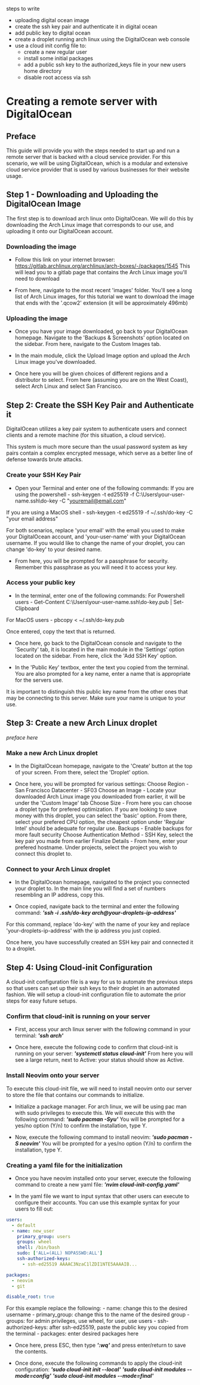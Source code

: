 steps to write
- uploading digital ocean image
- create the ssh key pair and authenticate it in digital ocean
- add public key to digital ocean 
- create a droplet running arch linux using the DigitalOcean web console
- use a cloud init config file to:
    - create a new regular user
    - install some initial packages
    - add a public ssh key to the authorized_keys file in your new users home directory
    - disable root access via ssh

# Creating a remote server with DigitalOcean

## Preface
This guide will provide you with the steps needed to start up and run a remote server that is backed with a cloud service provider. For this scenario, we will be using DigitalOcean, which is a modular and extensive cloud service provider that is used by various businesses for their website usage.

## Step 1 - Downloading and Uploading the DigitalOcean Image

The first step is to download arch linux onto DigitalOcean. We will do this by downloading the Arch Linux image that corresponds to our use, and uploading it onto our DigitalOcean account.

### Downloading the image
- Follow this link on your internet browser: https://gitlab.archlinux.org/archlinux/arch-boxes/-/packages/1545
This will lead you to a gitlab page that contains the Arch Linux image you'll need to download

- From here, navigate to the most recent 'images' folder. You'll see a long list of Arch Linux images, for this tutorial we want to download the image that ends with the 
'.qcow2' extension (it will be approximately 496mb)

### Uploading the image
- Once you have your image downloaded, go back to your DigitalOcean homepage. Navigate to the 'Backups & Screenshots' option located on the sidebar. From here, navigate to the Custom Images tab.

- In the main module, click the Upload Image option and upload the Arch Linux image you've downloaded.

- Once here you will be given choices of different regions and a distributor to select. From here (assuming you are on the West Coast), select Arch Linux and select San Francisco.

## Step 2: Create the SSH Key Pair and Authenticate it
DigitalOcean utilizes a key pair system to authenticate users and connect clients and a remote machine (for this situation, a cloud service). 

This system is much more secure than the usual password system as key pairs contain a complex encrypted message, which serve as a better line of defense towards brute attacks.

### Create your SSH Key Pair
- Open your Terminal and enter one of the following commands:
If you are using the powershell -
ssh-keygen -t ed25519 -f C:\Users\your-user-name\.ssh\do-key -C "youremail@email.com"

If you are using a MacOS shell -
ssh-keygen -t ed25519 -f ~/.ssh/do-key -C "your email address"

For both scenarios, replace 'your email' with the email you used to make your DigitalOcean account, and 'your-user-name' with your DigitalOcean username. If you would like to change the name of your droplet, you can change 'do-key' to your desired name. 

- From here, you will be prompted for a passphrase for security. Remember this passphrase as you will need it to access your key.

### Access your public key
- In the terminal, enter one of the following commands:
For Powershell users -
Get-Content C:\Users\your-user-name\.ssh\do-key.pub | Set-Clipboard

For MacOS users -
pbcopy < ~/.ssh/do-key.pub

Once entered, copy the text that is returned.

- Once here, go back to the DigitalOcean console and navigate to the 'Security' tab, it is located in the main module in the 'Settings' option located on the sidebar. From here, click the 'Add SSH Key' option.

- In the 'Public Key' textbox, enter the text you copied from the terminal. You are also prompted for a key name, enter a name that is appropriate for the servers use. 

It is important to distinguish this public key name from the other ones that may be connecting to this server. Make sure your name is unique to your use. 

## Step 3: Create a new Arch Linux droplet
*preface here*

### Make a new Arch Linux droplet
- In the DigitalOcean homepage, navigate to the 'Create' button at the top of your screen. From there, select the 'Droplet' option. 

- Once here, you will be prompted for various settings:
Choose Region - San Francisco
Datacenter - SF03
Choose an Image - Locate your downloaded Arch Linux image you downloaded from earlier, it will be under the 'Custom Image' tab
Choose Size - From here you can choose a droplet type for prefered optimization. If you are looking to save money with this droplet, you can select the 'basic' option. From there, select your prefered CPU option, the cheapest option under 'Regular Intel' should be adequate for regular use. 
Backups - Enable backups for more fault security
Choose Authentication Method - SSH Key, select the key pair you made from earlier
Finalize Details - From here, enter your prefered hostname. Under projects, select the project you wish to connect this droplet to.

### Connect to your Arch Linux droplet
- In the DigitalOcean homepage, navigated to the project you connected your droplet to. In the main line you will find a set of numbers resembling an IP address, copy this.

- Once copied, navigate back to the terminal and enter the following command:
***'ssh -i .ssh/do-key arch@your-droplets-ip-address'***

For this command, replace 'do-key' with the name of your key and replace 'your-droplets-ip-address' with the ip address you just copied. 

Once here, you have successfully created an SSH key pair and connected it to a droplet. 

## Step 4: Using Cloud-init Configuration
A cloud-init configuration file is a way for us to automate the previous steps so that users can set up their ssh keys to their droplet in an automated fashion.
We will setup a cloud-init configuration file to automate the prior steps for easy future setups.

### Confirm that cloud-init is running on your server
- First, access your arch linux server with the following command in your terminal: 
***'ssh arch'***

- Once here, execute the following code to confirm that cloud-init is running on your server:
***'systemctl status cloud-init'***
From here you will see a large return, next to Active: your status should show as Active.

### Install Neovim onto your server
To execute this cloud-init file, we will need to install neovim onto our server to store the file that contains our commands to initialize.

- Initialize a package manager. For arch linux, we will be using pac man with sudo privileges to execute this. We will execute this with the following command:
***'sudo pacman -Syu'***
You will be prompted for a yes/no option (Y/n) to confirm the installation, type Y.
 
- Now, execute the following command to install neovim:
***'sudo pacman -S neovim'***
You will be prompted for a yes/no option (Y/n) to confirm the installation, type Y.

### Creating a yaml file for the initialization
- Once you have neovim installed onto your server, execute the following command to create a new yaml file:
***'nvim cloud-init-config.yaml'***

- In the yaml file we want to input syntax that other users can execute to configure their accounts. You can use this example syntax for your users to fill out:

```yaml
users:
  - default
  - name: new_user 
    primary_group: users
    groups: wheel
    shell: /bin/bash
    sudo: ['ALL=(ALL) NOPASSWD:ALL']
    ssh-authorized-keys:
      - ssh-ed25519 AAAAC3NzaC1lZDI1NTE5AAAAIB... 

packages:
  - neovim
  - git 

disable_root: true
```
For this example replace the following:
    - name: change this to the desired username
    - primary_group: change this to the name of the desired group
    - groups: for admin privileges, use wheel, for user, use users
    - ssh-authorized-keys: after ssh-ed25519, paste the public key you copied from the terminal
    - packages: enter desired packages here 

- Once here, press ESC, then type ***':wq'*** and press enter/return to save the contents. 

- Once done, execute the following commands to apply the cloud-init configuration:
***'sudo cloud-init init --local'***
***'sudo cloud-init modules --mode=config'***
***'sudo cloud-init modules --mode=final'***




